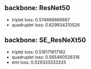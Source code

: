 ## backbone: ResNet50
* triplet loss: 0.574666666667
* quadruplet loss: 0.629934210526

## backbone: SE_ResNeXt50
* triplet loss: 0.516171617162
* quadruplet loss: 0.565460526316
* eml loss: 0.529333333333
